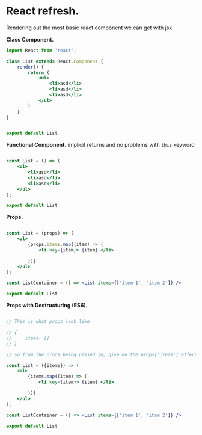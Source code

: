 # React refresh.

Rendering out the most basic react component we can get with jsx.

**Class Component.**

```jsx
import React from 'react';

class List extends React.Component {
    render() {
        return (
            <ul>
                <li>asd</li>
                <li>asd</li>
                <li>asd</li>
            </ul>
        )
    }
}


export default List
```

**Functional Component.**
implicit returns and no problems with ```this``` keyword

```jsx

const List = () => (
    <ul>
        <li>asd</li>
        <li>asd</li>
        <li>asd</li>
    </ul>
);

export default List
```

**Props.**

```jsx

const List = (props) => (
    <ul>
        {props.items.map((item) => (
            <li key={item}> {item} </li>

        ))}
    </ul>
);

const ListContainer = () => <List items={['item 1', 'item 2']} />

export default List
```

**Props with Destructuring (ES6).**

```jsx

// This is what props look like

// {
//     items: []
// }

// so from the props being passed in, give me the props['items'] effectively.

const List = ({items}) => (
    <ul>
        {items.map((item) => (
            <li key={item}> {item} </li>

        ))}
    </ul>
);

const ListContainer = () => <List items={['item 1', 'item 2']} />

export default List
```

